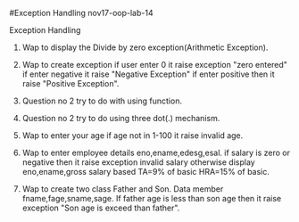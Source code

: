#Exception Handling nov17-oop-lab-14

Exception Handling
1. Wap to display the Divide by zero exception(Arithmetic Exception).

2. Wap to create exception if user enter 0 it raise exception "zero entered" if enter negative it raise "Negative Exception" if enter positive then it raise "Positive Exception".

3. Question no 2 try to do with using function.

4. Question no 2 try to do using three dot(.) mechanism.

5. Wap to enter your age if age not in 1-100 it raise invalid age.

6. Wap to enter employee details eno,ename,edesg,esal. if salary is zero or negative then it raise exception invalid salary otherwise display eno,ename,gross salary based TA=9% of basic HRA=15% of basic.

7. Wap to create two class Father and Son. Data member fname,fage,sname,sage. If father age is less than son age then it raise exception "Son age is exceed than father".



